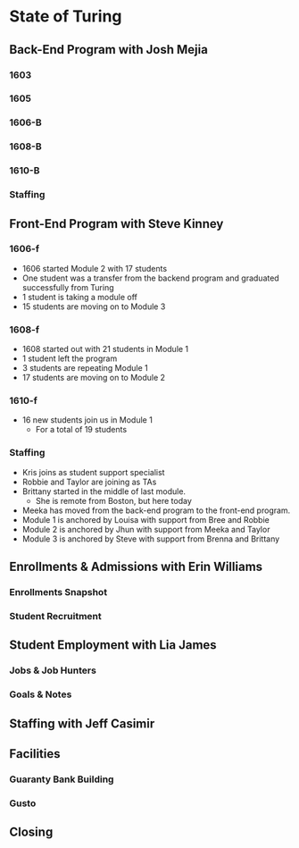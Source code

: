 # State of Turing

## Back-End Program with Josh Mejia

### 1603

### 1605

### 1606-B

### 1608-B

### 1610-B

### Staffing

## Front-End Program with Steve Kinney

### 1606-f

- 1606 started Module 2 with 17 students
- One student was a transfer from the backend program and graduated successfully from Turing
- 1 student is taking a module off
- 15 students are moving on to Module 3

### 1608-f

- 1608 started out with 21 students in Module 1
- 1 student left the program
- 3 students are repeating Module 1
- 17 students  are moving on to Module 2

### 1610-f

- 16 new students join us in Module 1
  - For a total of 19 students

### Staffing

- Kris joins as student support specialist
- Robbie and Taylor are joining as TAs
- Brittany started in the middle of last module.
  - She is remote from Boston, but here today
- Meeka has moved from the back-end program to the front-end program.
- Module 1 is anchored by Louisa with support from Bree and Robbie
- Module 2 is anchored by Jhun with support from Meeka and Taylor
- Module 3 is anchored by Steve with support from Brenna and Brittany

## Enrollments & Admissions with Erin Williams

### Enrollments Snapshot

### Student Recruitment

## Student Employment with Lia James

### Jobs & Job Hunters

### Goals & Notes

## Staffing with Jeff Casimir

## Facilities

### Guaranty Bank Building

### Gusto

## Closing
